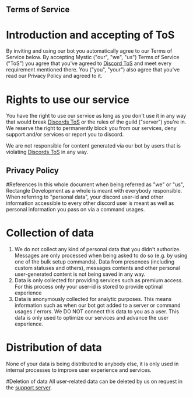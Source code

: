 ## Terms of Service

# Introduction and accepting of ToS
By inviting and using our bot you automatically agree to our Terms of Service below.
By accepting Mystic ("our", "we", "us") Terms of Service ("ToS") you agree that you've agreed to [Discord ToS](https://discord.com/terms) and meet every requirement mentioned there. You ("you", "your") also agree that you've read our Privacy Policy and agreed to it.

# Rights to use our service
You have the right to use our service as long as you don't use it in any way that would break [Discords ToS](https://discord.com/terms) or the rules of the guild ("server") you're in. We reserve the right to permanently block you from our services, deny support and/or services or report you to discord.

We are not responsible for content generated via our bot by users that is violating [Discords ToS](https://discord.com/terms) in any way.


## **Privacy Policy**

#References
In this whole document when being referred as "we" or "us", Rectangle Development as a whole is meant with everybody responsible.
When referring to "personal data", your discord user-id and other information accessible to every other discord user is meant as well as personal information you pass on via a command usages.

# Collection of data
1. We do not collect any kind of personal data that you didn't authorize. Messages are only processed when being asked to do so (e.g. by using one of the bulk setup commands). Data from presences (including custom statuses and others), messages contents and other personal user-generated content is not being saved in any way.
2. Data is only collected for providing services such as premium access. For this process only your user-id is stored to provide optimal experience
3. Data is anonymously collected for analytic purposes. This means information such as when our bot got added to a server or command usages / errors.
We DO NOT connect this data to you as a user. This data is only used to optimize our services and advance the user experience.

# Distribution of data
None of your data is being distributed to anybody else, it is only used in internal processes to improve user experience and services.

#Deletion of data
All user-related data can be deleted by us on request in the [support server](https://discord.gg/gfaCdxG35m).
